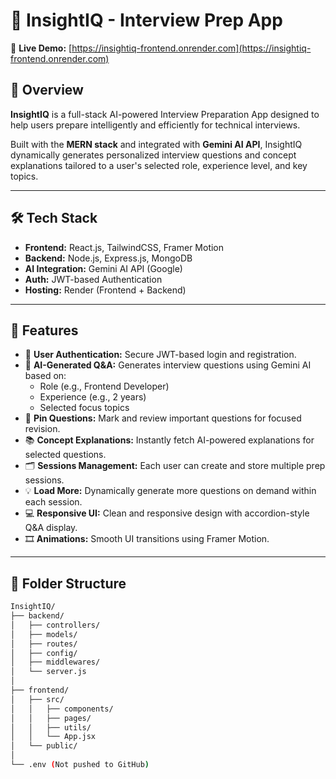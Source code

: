 # 🚀 InsightIQ - Interview Prep App

🔗 **Live Demo:** [https://insightiq-frontend.onrender.com](https://insightiq-frontend.onrender.com)

## 🧠 Overview
**InsightIQ** is a full-stack AI-powered Interview Preparation App designed to help users prepare intelligently and efficiently for technical interviews.

Built with the **MERN stack** and integrated with **Gemini AI API**, InsightIQ dynamically generates personalized interview questions and concept explanations tailored to a user's selected role, experience level, and key topics.

---

## 🛠️ Tech Stack

- **Frontend:** React.js, TailwindCSS, Framer Motion  
- **Backend:** Node.js, Express.js, MongoDB  
- **AI Integration:** Gemini AI API (Google)  
- **Auth:** JWT-based Authentication  
- **Hosting:** Render (Frontend + Backend)

---

## 🎯 Features

- 🔐 **User Authentication:** Secure JWT-based login and registration.
- 🧠 **AI-Generated Q&A:** Generates interview questions using Gemini AI based on:
  - Role (e.g., Frontend Developer)
  - Experience (e.g., 2 years)
  - Selected focus topics
- 📌 **Pin Questions:** Mark and review important questions for focused revision.
- 📚 **Concept Explanations:** Instantly fetch AI-powered explanations for selected questions.
- 🗂️ **Sessions Management:** Each user can create and store multiple prep sessions.
- 💡 **Load More:** Dynamically generate more questions on demand within each session.
- 💻 **Responsive UI:** Clean and responsive design with accordion-style Q&A display.
- 🎞️ **Animations:** Smooth UI transitions using Framer Motion.

---

## 📁 Folder Structure

```bash
InsightIQ/
├── backend/
│   ├── controllers/
│   ├── models/
│   ├── routes/
│   ├── config/
│   ├── middlewares/
│   └── server.js
│
├── frontend/
│   ├── src/
│   │   ├── components/
│   │   ├── pages/
│   │   ├── utils/
│   │   └── App.jsx
│   └── public/
│
└── .env (Not pushed to GitHub)
